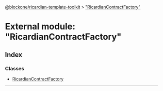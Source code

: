 [@blockone/ricardian-template-toolkit](../README.md) > ["RicardianContractFactory"](../modules/_ricardiancontractfactory_.md)

# External module: "RicardianContractFactory"

## Index

### Classes

* [RicardianContractFactory](../classes/_ricardiancontractfactory_.ricardiancontractfactory.md)

---

